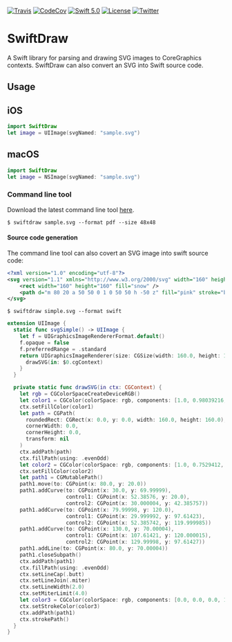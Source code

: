 [![Travis](https://api.travis-ci.org/swhitty/SwiftDraw.svg?branch=master)](https://travis-ci.org/swhitty/SwiftDraw)
[![CodeCov](https://codecov.io/gh/swhitty/SwiftDraw/branch/master/graphs/badge.svg)](https://codecov.io/gh/swhitty/SwiftDraw/branch/master)
[![Swift 5.0](https://img.shields.io/badge/swift-5.0-red.svg?style=flat)](https://developer.apple.com/swift)
[![License](https://img.shields.io/badge/license-zlib-lightgrey.svg)](https://opensource.org/licenses/Zlib)
[![Twitter](https://img.shields.io/badge/twitter-@simonwhitty-blue.svg)](http://twitter.com/simonwhitty)

# SwiftDraw

A Swift library for parsing and drawing SVG images to CoreGraphics contexts.  SwiftDraw can also convert an SVG into Swift source code.

## Usage

## iOS

```swift
import SwiftDraw
let image = UIImage(svgNamed: "sample.svg")
```

## macOS

```swift
import SwiftDraw
let image = NSImage(svgNamed: "sample.svg")
```

### Command line tool

Download the latest command line tool [here](https://github.com/swhitty/SwiftDraw/releases/latest/download/SwiftDraw.dmg).

`$ swiftdraw sample.svg --format pdf --size 48x48`


#### Source code generation

The command line tool can also covert an SVG image into swift source code:

```xml
<?xml version="1.0" encoding="utf-8"?>
<svg version="1.1" xmlns="http://www.w3.org/2000/svg" width="160" height="160">
 	<rect width="160" height="160" fill="snow" />
	<path d="m 80 20 a 50 50 0 1 0 50 50 h -50 z" fill="pink" stroke="black" stroke-width="2"/>
</svg>
```

`$ swiftdraw simple.svg --format swift`

```swift
extension UIImage {
  static func svgSimple() -> UIImage {
    let f = UIGraphicsImageRendererFormat.default()
    f.opaque = false
    f.preferredRange = .standard
    return UIGraphicsImageRenderer(size: CGSize(width: 160.0, height: 160.0), format: f).image {
      drawSVG(in: $0.cgContext)
    }
  }

  private static func drawSVG(in ctx: CGContext) {
    let rgb = CGColorSpaceCreateDeviceRGB()
    let color1 = CGColor(colorSpace: rgb, components: [1.0, 0.98039216, 0.98039216, 1.0])!
    ctx.setFillColor(color1)
    let path = CGPath(
      roundedRect: CGRect(x: 0.0, y: 0.0, width: 160.0, height: 160.0),
      cornerWidth: 0.0,
      cornerHeight: 0.0,
      transform: nil
    )
    ctx.addPath(path)
    ctx.fillPath(using: .evenOdd)
    let color2 = CGColor(colorSpace: rgb, components: [1.0, 0.7529412, 0.79607844, 1.0])!
    ctx.setFillColor(color2)
    let path1 = CGMutablePath()
    path1.move(to: CGPoint(x: 80.0, y: 20.0))
    path1.addCurve(to: CGPoint(x: 30.0, y: 69.99999),
                   control1: CGPoint(x: 52.38576, y: 20.0),
                   control2: CGPoint(x: 30.000004, y: 42.385757))
    path1.addCurve(to: CGPoint(x: 79.99998, y: 120.0),
                   control1: CGPoint(x: 29.999992, y: 97.61423),
                   control2: CGPoint(x: 52.385742, y: 119.999985))
    path1.addCurve(to: CGPoint(x: 130.0, y: 70.00004),
                   control1: CGPoint(x: 107.61421, y: 120.000015),
                   control2: CGPoint(x: 129.99998, y: 97.61427))
    path1.addLine(to: CGPoint(x: 80.0, y: 70.00004))
    path1.closeSubpath()
    ctx.addPath(path1)
    ctx.fillPath(using: .evenOdd)
    ctx.setLineCap(.butt)
    ctx.setLineJoin(.miter)
    ctx.setLineWidth(2.0)
    ctx.setMiterLimit(4.0)
    let color3 = CGColor(colorSpace: rgb, components: [0.0, 0.0, 0.0, 1.0])!
    ctx.setStrokeColor(color3)
    ctx.addPath(path1)
    ctx.strokePath()
  }
}
```


